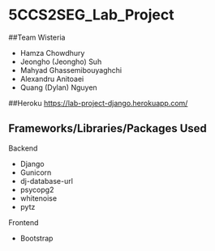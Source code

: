 # 5CCS2SEG_Lab_Project
##Team Wisteria
* Hamza Chowdhury
* Jeongho (Jeongho) Suh
* Mahyad Ghassemibouyaghchi
* Alexandru Anitoaei
* Quang (Dylan) Nguyen

##Heroku
https://lab-project-django.herokuapp.com/

## Frameworks/Libraries/Packages Used
Backend
* Django
* Gunicorn
* dj-database-url
* psycopg2
* whitenoise
* pytz

Frontend
* Bootstrap
